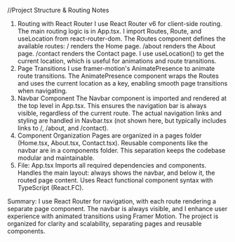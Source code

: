 
//Project Structure & Routing Notes
1. Routing with React Router
I use React Router v6 for client-side routing.
The main routing logic is in App.tsx.
I import Routes, Route, and useLocation from react-router-dom.
The Routes component defines the available routes:
/ renders the Home page.
/about renders the About page.
/contact renders the Contact page.
I use useLocation() to get the current location, which is useful for animations and route transitions.
2. Page Transitions
I use framer-motion's AnimatePresence to animate route transitions.
The AnimatePresence component wraps the Routes and uses the current location as a key, enabling smooth page transitions when navigating.
3. Navbar Component
The Navbar component is imported and rendered at the top level in App.tsx.
This ensures the navigation bar is always visible, regardless of the current route.
The actual navigation links and styling are handled in Navbar.tsx (not shown here, but typically includes links to /, /about, and /contact).
4. Component Organization
Pages are organized in a pages folder (Home.tsx, About.tsx, Contact.tsx).
Reusable components like the navbar are in a components folder.
This separation keeps the codebase modular and maintainable.
5. File: App.tsx
Imports all required dependencies and components.
Handles the main layout: always shows the navbar, and below it, the routed page content.
Uses React functional component syntax with TypeScript (React.FC).

Summary:
I use React Router for navigation, with each route rendering a separate page component. The navbar is always visible, and I enhance user experience with animated transitions using Framer Motion. The project is organized for clarity and scalability, separating pages and reusable components.